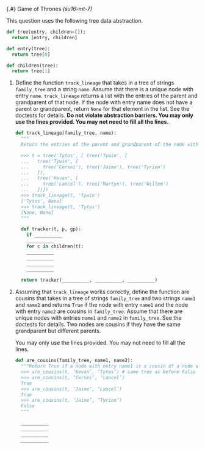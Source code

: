 
{.#} Game of Thrones *(su16-mt-7)*

This question uses the following tree data abstraction.

```py
def tree(entry, children=[]):
  return [entry, children]

def entry(tree):
  return tree[0]

def children(tree):
  return tree[1]
```

1. Define the function `track_lineage` that takes in a tree of strings `family_tree` and a string `name`. Assume that there is a unique node with entry `name`. `track_lineage` returns a list with the entries of the parent and grandparent of that node. If the node with entry name does not have a parent or grandparent, return `None` for that element in the list. See the doctests for details. **Do not violate abstraction barriers. You may only use the lines provided. You may not need to fill all the lines.**

    ```py
    def track_lineage(family_tree, name):
      """
      Return the entries of the parent and grandparent of the node with entry name in family_tree.

      >>> t = tree('Tytos', [ tree('Tywin', [
      ...   tree('Tywin', [
      ...     tree('Cersei'), tree('Jaime'), tree('Tyrion')
      ...   ]),
      ...   tree('Kevan', [
      ...     tree('Lancel'), tree('Martyn'), tree('Willem')
      ...   ])])
      >>> track_lineage(t, 'Tywin')
      ['Tytos', None]
      >>> track_lineage(t, 'Tytos')
      [None, None]
      """

      def tracker(t, p, gp):
        if __________
        __________
        for c in children(t):
        __________
        __________
        __________
        __________

      return tracker(__________, __________, __________)
    ```

1. Assuming that `track_lineage` works correctly, define the function are cousins that takes in a tree of strings `family_tree` and two strings `name1` and `name2` and returns `True` if the node with entry `name1` and the node with entry `name2` are cousins in `family_tree`. Assume that there are unique nodes with entries `name1` and `name2` in `family_tree`. See the doctests for details. Two nodes are cousins if they have the same grandparent but different parents.

    You may only use the lines provided. You may not need to fill all the lines.

    ```py
    def are_cousins(family_tree, name1, name2):
      """Return True if a node with entry name1 is a cousin of a node with entry name2 in family_tree.
      >>> are_cousins(t, ‘Kevan’, ‘Tytos’) # same tree as before False
      >>> are_cousins(t, ‘Cersei’, ‘Lancel’)
      True
      >>> are_cousins(t, ‘Jaime’, ‘Lancel’)
      True
      >>> are_cousins(t, ‘Jaime’, ‘Tyrion’)
      False
      """

      __________
      __________
      __________
      __________
    ```
